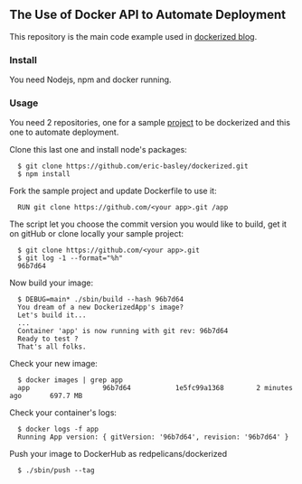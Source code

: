 ## The Use of Docker API to Automate Deployment

This repository is the main code example used in [dockerized blog](http://blog.redpelicans.com/dockerized).

### Install

You need Nodejs, npm and docker running.

### Usage

You need 2 repositories, one for a sample [project](https://github.com/redpelicans/dockerized-app.git) to be dockerized and this one to automate deployment.

Clone this last one and install node's packages:

```
  $ git clone https://github.com/eric-basley/dockerized.git
  $ npm install
```

Fork the sample project and update Dockerfile to use it:

```
  RUN git clone https://github.com/<your app>.git /app
```


The script let you choose the commit version you would like to build, get it on gitHub or clone locally your sample project:

```
  $ git clone https://github.com/<your app>.git
  $ git log -1 --format="%h"
  96b7d64
```
  
Now build your image:

```
  $ DEBUG=main* ./sbin/build --hash 96b7d64
  You dream of a new DockerizedApp's image?
  Let's build it...
  ...
  Container 'app' is now running with git rev: 96b7d64
  Ready to test ?
  That's all folks.
```

Check your new image:

```
  $ docker images | grep app
  app                  96b7d64           1e5fc99a1368        2 minutes ago       697.7 MB
```

Check your container's logs:

```
  $ docker logs -f app
  Running App version: { gitVersion: '96b7d64', revision: '96b7d64' }
```

Push your image to DockerHub as redpelicans/dockerized

```
  $ ./sbin/push --tag 
```


